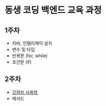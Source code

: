# 동생 코딩 백엔드 교육 과정

## 1주차
* 자바, 인텔리제이 설치
* 변수 및 타입
* 반복문 (for, while)
* 조건문 (if)

## 2주차
* [깃허브 사용법](https://github.com/gbeea1004/code-with-me/blob/master/readme/step2.md#githubGuide)
* 메서드